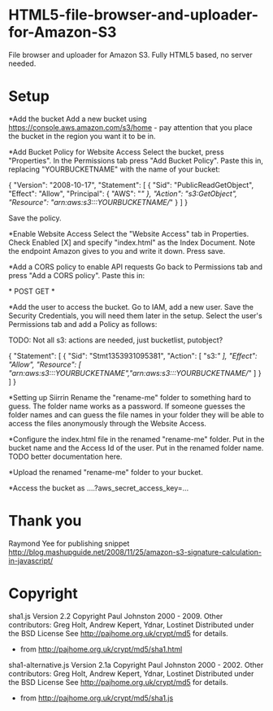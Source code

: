 HTML5-file-browser-and-uploader-for-Amazon-S3
=============================================

File browser and uploader for Amazon S3. Fully HTML5 based, no server needed.

Setup
=========
*Add the bucket
Add a new bucket using https://console.aws.amazon.com/s3/home - pay attention
that you place the bucket in the region you want it to be in.

*Add Bucket Policy for Website Access
Select the bucket, press "Properties". In the Permissions tab press
"Add Bucket Policy". Paste this in, replacing "YOURBUCKETNAME" with the name
of your bucket:

{
    "Version": "2008-10-17",
    "Statement": [
             {
                "Sid": "PublicReadGetObject",
                "Effect": "Allow",
                "Principal": {
                    "AWS": "*"
                },
                "Action": "s3:GetObject",
                "Resource": "arn:aws:s3:::YOURBUCKETNAME/*"
             }
    ]
}

Save the policy.

*Enable Website Access
Select the "Website Access" tab in Properties. Check Enabled [X] and specify
"index.html" as the Index Document. Note the endpoint Amazon gives to you and
write it down. Press save.

*Add a CORS policy to enable API requests
Go back to Permissions tab and press "Add a CORS policy". Paste this in:

<?xml version="1.0" encoding="UTF-8"?>
<CORSConfiguration xmlns="http://s3.amazonaws.com/doc/2006-03-01/">
    <CORSRule>
        <AllowedOrigin>*</AllowedOrigin>
        <AllowedMethod>POST</AllowedMethod>
        <AllowedMethod>GET</AllowedMethod>
        <AllowedHeader>*</AllowedHeader>
    </CORSRule>
</CORSConfiguration>

*Add the user to access the bucket. Go to IAM, add a new user.
Save the Security Credentials, you will need them later in the setup.
Select the user's Permissions tab and add a Policy as follows:

TODO: Not all s3: actions are needed, just bucketlist, putobject?

{
  "Statement": [
    {
      "Sid": "Stmt1353931095381",
      "Action": [
        "s3:*"
      ],
      "Effect": "Allow",
      "Resource": [
   "arn:aws:s3:::YOURBUCKETNAME","arn:aws:s3:::YOURBUCKETNAME/*"
      ]
    }
  ]
}


*Setting up Siirrin
Rename the "rename-me" folder to something hard to guess. The folder name
works as a password. If someone guesses the folder names and can guess
the file names in your folder they will be able to access the files
anonymously through the Website Access.

*Configure the index.html file in the renamed "rename-me" folder.
Put in the bucket name and the Access Id of the user.
Put in the renamed folder name.
TODO better documentation here.

*Upload the renamed "rename-me" folder to your bucket.

*Access the bucket as
....?aws_secret_access_key=...


Thank you
=========

Raymond Yee for publishing snippet
http://blog.mashupguide.net/2008/11/25/amazon-s3-signature-calculation-in-javascript/


Copyright
=========

sha1.js
 Version 2.2 Copyright Paul Johnston 2000 - 2009.
 Other contributors: Greg Holt, Andrew Kepert, Ydnar, Lostinet
 Distributed under the BSD License
 See http://pajhome.org.uk/crypt/md5 for details.

 - from http://pajhome.org.uk/crypt/md5/sha1.html

sha1-alternative.js
 Version 2.1a Copyright Paul Johnston 2000 - 2002.
 Other contributors: Greg Holt, Andrew Kepert, Ydnar, Lostinet
 Distributed under the BSD License
 See http://pajhome.org.uk/crypt/md5 for details.

 - from http://pajhome.org.uk/crypt/md5/sha1.js
